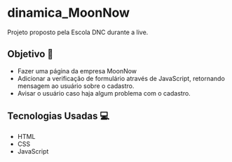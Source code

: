 # dinamica_MoonNow

Projeto proposto pela Escola DNC durante a live.


## Objetivo :book:

<ul>
    <li>Fazer uma página da empresa MoonNow</li>
    <li>Adicionar a verificação de formulário através de JavaScript, retornando mensagem ao usuário sobre o cadastro.</li>
    <li>Avisar o usuário caso haja algum problema com o cadastro.</li>
</ul>

## Tecnologias Usadas :computer:

<ul>
    <li>HTML</li>
    <li>CSS</li>
    <li>JavaScript</li>
</ul>
